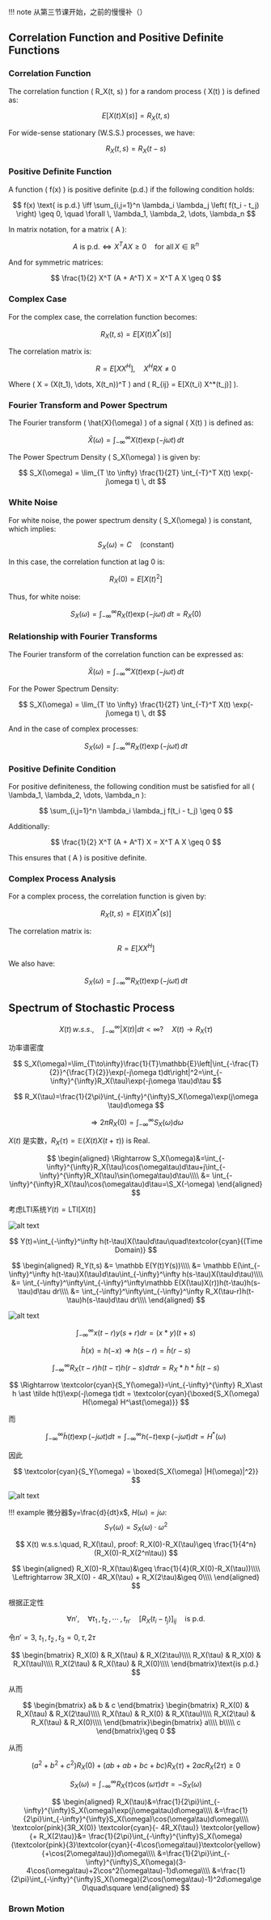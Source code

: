 
!!! note
    从第三节课开始，之前的慢慢补（）

## Correlation Function and Positive Definite Functions

### Correlation Function

The correlation function \( R_X(t, s) \) for a random process \( X(t) \) is defined as:

$$
E[X(t) X(s)] = R_X(t, s)
$$

For wide-sense stationary (W.S.S.) processes, we have:

$$
R_X(t, s) = R_X(t - s)
$$

### Positive Definite Function

A function \( f(x) \) is positive definite (p.d.) if the following condition holds:

$$
f(x) \text{ is p.d.} \iff \sum_{i,j=1}^n \lambda_i \lambda_j \left( f(t_i - t_j) \right) \geq 0, \quad \forall \, \lambda_1, \lambda_2, \dots, \lambda_n
$$

In matrix notation, for a matrix \( A \):

$$
A \text{ is p.d.} \iff X^T A X \geq 0 \quad \text{for all} \, X \in \mathbb{R}^n
$$

And for symmetric matrices:

$$
\frac{1}{2} X^T (A + A^T) X = X^T A X \geq 0
$$

### Complex Case

For the complex case, the correlation function becomes:

$$
R_X(t, s) = E[X(t) X^*(s)]
$$

The correlation matrix is:

$$
R = E[X X^H], \quad X^H R X \neq 0
$$

Where \( X = (X(t_1), \dots, X(t_n))^T \) and \( R_{ij} = E[X(t_i) X^*(t_j)] \).

### Fourier Transform and Power Spectrum

The Fourier transform \( \hat{X}(\omega) \) of a signal \( X(t) \) is defined as:

$$
\hat{X}(\omega) = \int_{-\infty}^{\infty} X(t) \exp(-j\omega t) \, dt
$$

The Power Spectrum Density \( S_X(\omega) \) is given by:

$$
S_X(\omega) = \lim_{T \to \infty} \frac{1}{2T} \int_{-T}^T X(t) \exp(-j\omega t) \, dt
$$

### White Noise

For white noise, the power spectrum density \( S_X(\omega) \) is constant, which implies:

$$
S_X(\omega) = C \quad \text{(constant)}
$$

In this case, the correlation function at lag 0 is:

$$
R_X(0) = E[X(t)^2]
$$

Thus, for white noise:

$$
S_X(\omega) = \int_{-\infty}^{\infty} R_X(t) \exp(-j\omega t) \, dt = R_X(0)
$$

### Relationship with Fourier Transforms

The Fourier transform of the correlation function can be expressed as:

$$
\hat{X}(\omega) = \int_{-\infty}^{\infty} X(t) \exp(-j\omega t) \, dt
$$

For the Power Spectrum Density:

$$
S_X(\omega) = \lim_{T \to \infty} \frac{1}{2T} \int_{-T}^T X(t) \exp(-j\omega t) \, dt
$$

And in the case of complex processes:

$$
S_X(\omega) = \int_{-\infty}^{\infty} R_X(t) \exp(-j\omega t) \, dt
$$

### Positive Definite Condition

For positive definiteness, the following condition must be satisfied for all \( \lambda_1, \lambda_2, \dots, \lambda_n \):

$$
\sum_{i,j=1}^n \lambda_i \lambda_j f(t_i - t_j) \geq 0
$$

Additionally:

$$
\frac{1}{2} X^T (A + A^T) X = X^T A X \geq 0
$$

This ensures that \( A \) is positive definite.

### Complex Process Analysis

For a complex process, the correlation function is given by:

$$
R_X(t, s) = E[X(t) X^*(s)]
$$

The correlation matrix is:

$$
R = E[X X^H]
$$

We also have:

$$
S_X(\omega) = \int_{-\infty}^{\infty} R_X(t) \exp(-j\omega t) \, dt
$$


## Spectrum of Stochastic Process

$$
X(t)\, w.s.s.,\quad \int_{-\infty}^{\infty}|X(t)|dt<\infty?\quad X(t)\to R_X(\tau)
$$

功率谱密度

$$
S_X(\omega)=\lim_{T\to\infty}\frac{1}{T}\mathbb{E}\left|\int_{-\frac{T}{2}}^{\frac{T}{2}}\exp(-j\omega t)dt\right|^2=\int_{-\infty}^{\infty}R_X(\tau)\exp(-j\omega \tau)d\tau
$$

$$
R_X(\tau)=\frac{1}{2\pi}\int_{-\infty}^{\infty}S_X(\omega)\exp(j\omega \tau)d\omega
$$

$$
\Rightarrow 2\pi R_X(0)=\int_{-\infty}^{\infty}S_X(\omega)d\omega
$$

$X(t)$ 是实数，$R_X(\tau)=\mathbb E(X(t)X(t+\tau))$ is Real.

$$
\begin{aligned}
\Rightarrow S_X(\omega)&=\int_{-\infty}^{\infty}R_X(\tau)\cos(\omega\tau)d\tau+j\int_{-\infty}^{\infty}R_X(\tau)\sin(\omega\tau)d\tau\\\\
&= \int_{-\infty}^{\infty}R_X(\tau)\cos(\omega\tau)d\tau=\S_X(-\omega)
\end{aligned}
$$

考虑LTI系统$Y(t)=\text{LTI}[X(t)]$

![alt text](assets/image-50.png)

$$
Y(t)=\int_{-\infty}^\infty h(t-\tau)X(\tau)d\tau\quad\textcolor{cyan}{(Time Domain)}
$$

$$
\begin{aligned}
R_Y(t,s) &= \mathbb E(Y(t)Y(s))\\\\
&= \mathbb E(\int_{-\infty}^\infty h(t-\tau)X(\tau)d\tau\int_{-\infty}^\infty h(s-\tau)X(\tau)d\tau)\\\\
&= \int_{-\infty}^\infty\int_{-\infty}^\infty\mathbb E(X(\tau)X(r))h(t-\tau)h(s-\tau)d\tau dr\\\\
&= \int_{-\infty}^\infty\int_{-\infty}^\infty R_X(\tau-r)h(t-\tau)h(s-\tau)d\tau dr\\\\
\end{aligned}
$$

![alt text](assets/image-51.png)

$$
\int_{-\infty}^{\infty}x(t-r)y(s+r)dr=(x\ast y)(t+s)
$$

$$
\tilde{h}(x)=h(-x)\Rightarrow h(s-r)=\tilde{h}(r-s)
$$

$$
\int_{-\infty}^{\infty}R_X(\tau-r)h(t-\tau)h(r-s)d\tau dr = R_X\ast h \ast \tilde h(t-s)
$$

$$
\Rightarrow \textcolor{cyan}{S_Y(\omega)}=\int_{-\infty}^{\infty} R_X\ast h \ast \tilde h(t)\exp(-j\omega t)dt = \textcolor{cyan}{\boxed{S_X(\omega) H(\omega) H^\ast(\omega)}}
$$

而

$$
\int_{-\infty}^{\infty}\tilde h(t)\exp(-j\omega t)dt=\int_{-\infty}^{\infty}h(-t)\exp(-j\omega t)dt=H^\ast(\omega)
$$

因此

$$
\textcolor{cyan}{S_Y(\omega) = \boxed{S_X(\omega) |H(\omega)|^2}}
$$

![alt text](assets/image-52.png)

!!! example
    微分器$y=\frac{d}{dt}x$\, $H(\omega)=j\omega$:
    $$
    S_Y(\omega)=S_X(\omega)\cdot\omega^2
    $$

$$
X(t) w.s.s.\quad, R_X(\tau), proof: R_X(0)-R_X(\tau)\geq \frac{1}{4^n}(R_X(0)-R_X(2^n\tau))
$$

$$
\begin{aligned}
R_X(0)-R_X(\tau)&\geq \frac{1}{4}(R_X(0)-R_X(\tau))\\\\
\Leftrightarrow 3R_X(0) - 4R_X(\tau) + R_X(2\tau)&\geq 0\\\\
\end{aligned}
$$

根据正定性

$$
\forall n',\quad \forall t_1\,,t_2\,,\cdots\,,t_{n'} \quad[R_X(t_i-t_j)]_{ij}\quad\text{is p.d.}
$$

令$n'=3$, $t_1\,,t_2\,,t_3=0,\tau,2\tau$

$$
\begin{bmatrix}
R_X(0) & R_X(\tau) & R_X(2\tau)\\\\
R_X(\tau) & R_X(0) & R_X(\tau)\\\\
R_X(2\tau) & R_X(\tau) & R_X(0)\\\\
\end{bmatrix}\text{is p.d.}
$$

从而

$$
\begin{bmatrix}
a& b & c
\end{bmatrix}
\begin{bmatrix}
R_X(0) & R_X(\tau) & R_X(2\tau)\\\\
R_X(\tau) & R_X(0) & R_X(\tau)\\\\
R_X(2\tau) & R_X(\tau) & R_X(0)\\\\
\end{bmatrix}\begin{bmatrix}
a\\\\
b\\\\\
c
\end{bmatrix}\geq 0
$$

从而

$$
(a^2 + b^2 + c^2)R_X(0)+(ab+ab+bc+bc)R_X(\tau)+2ac R_X(2\tau)\ge 0
$$

$$
S_X(\omega)=\int_{-\infty}^{\infty}R_X(\tau)\cos(\omega\tau)d\tau=-S_X(\omega)
$$

$$
\begin{aligned}
R_X(\tau)&=\frac{1}{2\pi}\int_{-\infty}^{\infty}S_X(\omega)\exp(j\omega\tau)d\omega\\\\
&=\frac{1}{2\pi}\int_{-\infty}^{\infty}S_X(\omega)\cos(\omega\tau)d\omega\\\\
\textcolor{pink}{3R_X(0)} \textcolor{cyan}{- 4R_X(\tau)} \textcolor{yellow}{+ R_X(2\tau)}&= \frac{1}{2\pi}\int_{-\infty}^{\infty}S_X(\omega)(\textcolor{pink}{3}\textcolor{cyan}{-4\cos(\omega\tau)}\textcolor{yellow}{+\cos(2\omega\tau)})d\omega\\\\
&=\frac{1}{2\pi}\int_{-\infty}^{\infty}S_X(\omega)(3-4\cos(\omega\tau)+2\cos^2(\omega\tau)-1)d\omega\\\\
&=\frac{1}{2\pi}\int_{-\infty}^{\infty}S_X(\omega)(2\cos(\omega\tau)-1)^2d\omega\ge 0\quad\square
\end{aligned}
$$

### Brown Motion

